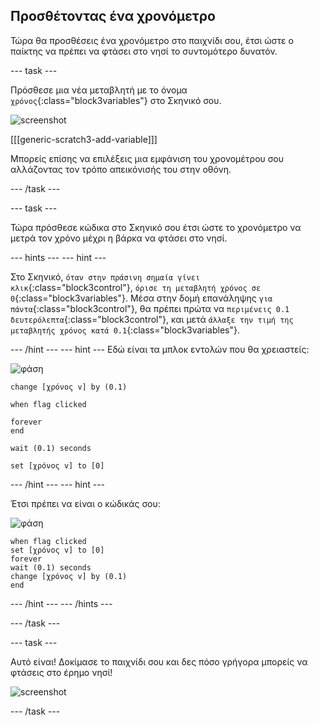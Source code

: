 ## Προσθέτοντας ένα χρονόμετρο

Τώρα θα προσθέσεις ένα χρονόμετρο στο παιχνίδι σου, έτσι ώστε ο παίκτης να πρέπει να φτάσει στο νησί το συντομότερο δυνατόν.

--- task ---

Πρόσθεσε μια νέα μεταβλητή με το όνομα `χρόνος`{:class="block3variables"} στο Σκηνικό σου.

![screenshot](images/boat-variable-annotated.png)

[[[generic-scratch3-add-variable]]]

Μπορείς επίσης να επιλέξεις μια εμφάνιση του χρονομέτρου σου αλλάζοντας τον τρόπο απεικόνισής του στην οθόνη.

--- /task ---

--- task ---

Τώρα πρόσθεσε κώδικα στο Σκηνικό σου έτσι ώστε το χρονόμετρο να μετρά τον χρόνο μέχρι η βάρκα να φτάσει στο νησί.

--- hints ---
--- hint ---

Στο Σκηνικό, `όταν στην πράσινη σημαία γίνει κλικ`{:class="block3control"}, `όρισε τη μεταβλητή χρόνος σε 0`{:class="block3variables"}. Μέσα στην δομή επανάληψης `για πάντα`{:class="block3control"}, θα πρέπει πρώτα να `περιμένεις 0.1 δευτερόλεπτα`{:class="block3control"}, και μετά `άλλαξε την τιμή της μεταβλητής χρόνος κατά 0.1`{:class="block3variables"}.

--- /hint ---
--- hint ---
Εδώ είναι τα μπλοκ εντολών που θα χρειαστείς:

![φάση](images/stage.png)

```blocks3
change [χρόνος v] by (0.1)

when flag clicked

forever
end

wait (0.1) seconds

set [χρόνος v] to [0]
```

--- /hint ---
--- hint ---

Έτσι πρέπει να είναι ο κώδικάς σου:

![φάση](images/stage.png)

```blocks3
when flag clicked
set [χρόνος v] to [0]
forever
wait (0.1) seconds
change [χρόνος v] by (0.1)
end
```

--- /hint ---
--- /hints ---

--- /task ---

--- task ---

Αυτό είναι! Δοκίμασε το παιχνίδι σου και δες πόσο γρήγορα μπορείς να φτάσεις στο έρημο νησί!

![screenshot](images/boat-variable-test.png)

--- /task ---